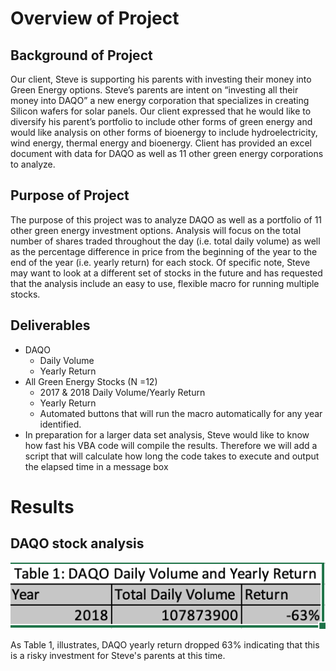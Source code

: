 # Overview of Project 
## Background of Project
Our client, Steve is supporting his parents with investing their money into Green Energy options. Steve’s parents are intent on “investing all their money into DAQO” a new energy corporation that specializes in creating Silicon wafers for solar panels. Our client expressed that he would like to diversify his parent’s portfolio to include other forms of green energy and would like analysis on other forms of bioenergy to include hydroelectricity, wind energy, thermal energy and bioenergy. Client has provided an excel document with data for DAQO as well as 11 other green energy corporations to analyze.

## Purpose of Project
The purpose of this project was to analyze DAQO as well as a portfolio of 11 other green energy investment options. Analysis will focus on the total number of shares traded throughout the day (i.e. total daily volume) as well as the percentage difference in price from the beginning of the year to the end of the year (i.e. yearly return) for each stock. 
Of specific note, Steve may want to look at a different set of stocks in the future and has requested that the analysis include an easy to use, flexible macro for running multiple stocks. 

## Deliverables 
- DAQO 
  - Daily Volume
  - Yearly Return
- All Green Energy Stocks (N =12)
  - 2017 & 2018 Daily Volume/Yearly Return
  - Yearly Return 
  - Automated buttons that will run the macro automatically for any year identified. 
- In preparation for a larger data set analysis, Steve would like to know how fast his VBA code will compile the results. Therefore we will add a script that will calculate how long the code takes to execute and output the elapsed time in a message box

# Results 

## DAQO stock analysis

![Table 1- DAQO Daily Volume and Yearly Return.png](https://github.com/sholathompson/stock-analysis/blob/main/Table%201-%20DAQO%20Daily%20Volume%20and%20Yearly%20Return.png)

As Table 1, illustrates, DAQO yearly return dropped 63% indicating that this is a risky investment for Steve's parents at this time.


